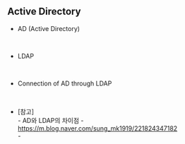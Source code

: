 ## Active Directory

* AD (Active Directory)

<br>

* LDAP

<br>

* Connection of AD through LDAP

<br>

* [참고] <br>
  *-* AD와 LDAP의 차이점 - https://m.blog.naver.com/sung_mk1919/221824347182
  <br>
  *-* 